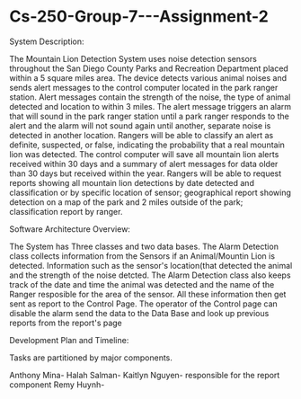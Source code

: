 # Cs-250-Group-7---Assignment-2
System Description:

The Mountain Lion Detection System uses noise detection sensors throughout the San Diego County Parks and Recreation Department placed within a 5 square miles area. The device detects various animal noises and sends alert messages to the control computer located in the park ranger station. Alert messages contain the strength of the noise, the type of animal detected and location to within 3 miles. The alert message triggers an alarm that will sound in the park ranger station until a park ranger responds to the alert and the alarm will not sound again until another, separate noise is detected in another location. Rangers will be able to classify an alert as definite, suspected, or false, indicating the probability that a real mountain lion was detected. The control computer will save all mountain lion alerts received within 30 days and a summary of alert messages for data older than 30 days but received within the year. Rangers will be able to request reports showing all mountain lion detections by date detected and classification or by specific location of sensor; geographical report showing detection on a map of the park and 2 miles outside of the park; classification report by ranger.


Software Architecture Overview:

The System has Three classes and two data bases. The Alarm Detection class collects information from the Sensors if an Animal/Mountin Lion is detected. Information such as the sensor's location(that detected the animal and the strength of the noise detcted. The Alarm Detection class also keeps track of the date and time the animal was detected and the name of the Ranger resposible for the area of the sensor. All these information then get sent as report to the Control Page. The operator of the Control page can disable the alarm send the data to the Data Base and look up previous reports from the report's page

Development Plan and Timeline:

Tasks are partitioned by major components.

Anthony Mina-
Halah Salman-
Kaitlyn Nguyen- responsible for the report component
Remy Huynh-
